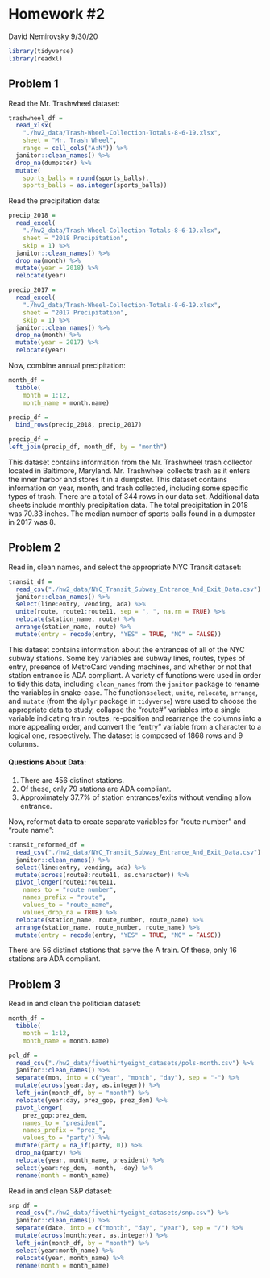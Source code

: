 Homework \#2
================
David Nemirovsky
9/30/20

``` r
library(tidyverse)
library(readxl)
```

## Problem 1

Read the Mr. Trashwheel dataset:

``` r
trashwheel_df = 
  read_xlsx(
    "./hw2_data/Trash-Wheel-Collection-Totals-8-6-19.xlsx",
    sheet = "Mr. Trash Wheel",
    range = cell_cols("A:N")) %>% 
  janitor::clean_names() %>% 
  drop_na(dumpster) %>% 
  mutate(
    sports_balls = round(sports_balls),
    sports_balls = as.integer(sports_balls))
```

Read the precipitation data:

``` r
precip_2018 = 
  read_excel(
    "./hw2_data/Trash-Wheel-Collection-Totals-8-6-19.xlsx", 
    sheet = "2018 Precipitation",
    skip = 1) %>% 
  janitor::clean_names() %>% 
  drop_na(month) %>% 
  mutate(year = 2018) %>% 
  relocate(year)

precip_2017 = 
  read_excel(
    "./hw2_data/Trash-Wheel-Collection-Totals-8-6-19.xlsx", 
    sheet = "2017 Precipitation",
    skip = 1) %>% 
  janitor::clean_names() %>% 
  drop_na(month) %>% 
  mutate(year = 2017) %>% 
  relocate(year)
```

Now, combine annual precipitation:

``` r
month_df = 
  tibble(
    month = 1:12,
    month_name = month.name)

precip_df = 
  bind_rows(precip_2018, precip_2017)

precip_df =
left_join(precip_df, month_df, by = "month")
```

This dataset contains information from the Mr. Trashwheel trash
collector located in Baltimore, Maryland. Mr. Trashwheel collects trash
as it enters the inner harbor and stores it in a dumpster. This dataset
contains information on year, month, and trash collected, including some
specific types of trash. There are a total of 344 rows in our data set.
Additional data sheets include monthly precipitation data. The total
precipitation in 2018 was 70.33 inches. The median number of sports
balls found in a dumpster in 2017 was 8.

## Problem 2

Read in, clean names, and select the appropriate NYC Transit dataset:

``` r
transit_df = 
  read_csv("./hw2_data/NYC_Transit_Subway_Entrance_And_Exit_Data.csv") %>% 
  janitor::clean_names() %>% 
  select(line:entry, vending, ada) %>% 
  unite(route, route1:route11, sep = ", ", na.rm = TRUE) %>% 
  relocate(station_name, route) %>% 
  arrange(station_name, route) %>% 
  mutate(entry = recode(entry, "YES" = TRUE, "NO" = FALSE))
```

This dataset contains information about the entrances of all of the NYC
subway stations. Some key variables are subway lines, routes, types of
entry, presence of MetroCard vending machines, and whether or not that
station entrance is ADA compliant. A variety of functions were used in
order to tidy this data, including `clean_names` from the `janitor`
package to rename the variables in snake-case. The functions`select`,
`unite`, `relocate`, `arrange`, and `mutate` (from the `dplyr` package
in `tidyverse`) were used to choose the appropriate data to study,
collapse the “route\#” variables into a single variable indicating train
routes, re-position and rearrange the columns into a more appealing
order, and convert the “entry” variable from a character to a logical
one, respectively. The dataset is composed of 1868 rows and 9 columns.

#### Questions About Data:

1.  There are 456 distinct stations.
2.  Of these, only 79 stations are ADA compliant.
3.  Approximately 37.7% of station entrances/exits without vending allow
    entrance.

Now, reformat data to create separate variables for “route number” and
“route name”:

``` r
transit_reformed_df = 
  read_csv("./hw2_data/NYC_Transit_Subway_Entrance_And_Exit_Data.csv") %>% 
  janitor::clean_names() %>% 
  select(line:entry, vending, ada) %>% 
  mutate(across(route8:route11, as.character)) %>% 
  pivot_longer(route1:route11,
    names_to = "route_number",
    names_prefix = "route",
    values_to = "route_name",
    values_drop_na = TRUE) %>% 
  relocate(station_name, route_number, route_name) %>% 
  arrange(station_name, route_number, route_name) %>% 
  mutate(entry = recode(entry, "YES" = TRUE, "NO" = FALSE))
```

There are 56 distinct stations that serve the A train. Of these, only 16
stations are ADA compliant.

## Problem 3

Read in and clean the politician dataset:

``` r
month_df = 
  tibble(
    month = 1:12,
    month_name = month.name)

pol_df = 
  read_csv("./hw2_data/fivethirtyeight_datasets/pols-month.csv") %>% 
  janitor::clean_names() %>% 
  separate(mon, into = c("year", "month", "day"), sep = "-") %>% 
  mutate(across(year:day, as.integer)) %>% 
  left_join(month_df, by = "month") %>% 
  relocate(year:day, prez_gop, prez_dem) %>% 
  pivot_longer(
    prez_gop:prez_dem,
    names_to = "president",
    names_prefix = "prez_",
    values_to = "party") %>% 
  mutate(party = na_if(party, 0)) %>% 
  drop_na(party) %>% 
  relocate(year, month_name, president) %>% 
  select(year:rep_dem, -month, -day) %>% 
  rename(month = month_name)
```

Read in and clean S\&P dataset:

``` r
snp_df = 
  read_csv("./hw2_data/fivethirtyeight_datasets/snp.csv") %>% 
  janitor::clean_names() %>% 
  separate(date, into = c("month", "day", "year"), sep = "/") %>% 
  mutate(across(month:year, as.integer)) %>% 
  left_join(month_df, by = "month") %>% 
  select(year:month_name) %>% 
  relocate(year, month_name) %>% 
  rename(month = month_name)
```
